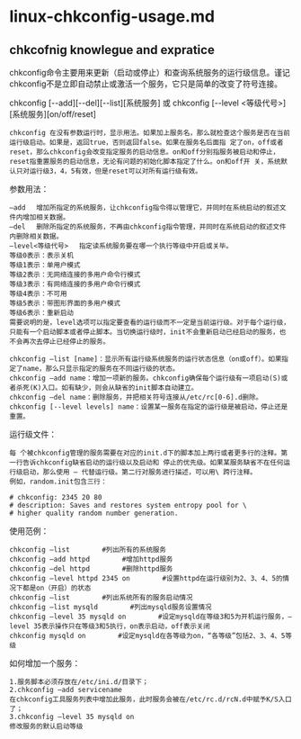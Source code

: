 # linux-chkconfig-usage.md

## chkcofnig knowlegue and expratice

chkconfig命令主要用来更新（启动或停止）和查询系统服务的运行级信息。谨记chkconfig不是立即自动禁止或激活一个服务，它只是简单的改变了符号连接。

chkconfig [--add][--del][--list][系统服务] 或 chkconfig [--level <等级代号>][系统服务][on/off/reset]

```
chkconfig 在没有参数运行时，显示用法。如果加上服务名，那么就检查这个服务是否在当前运行级启动。如果是，返回true，否则返回false。如果在服务名后面指 定了on，off或者reset，那么chkconfig会改变指定服务的启动信息。on和off分别指服务被启动和停止，reset指重置服务的启动信息，无论有问题的初始化脚本指定了什么。on和off开 关，系统默认只对运行级3，4，5有效，但是reset可以对所有运行级有效。
```

参数用法：
```
–add 　增加所指定的系统服务，让chkconfig指令得以管理它，并同时在系统启动的叙述文件内增加相关数据。
–del 　删除所指定的系统服务，不再由chkconfig指令管理，并同时在系统启动的叙述文件内删除相关数据。
–level<等级代号> 　指定读系统服务要在哪一个执行等级中开启或关毕。
等级0表示：表示关机
等级1表示：单用户模式
等级2表示：无网络连接的多用户命令行模式
等级3表示：有网络连接的多用户命令行模式
等级4表示：不可用
等级5表示：带图形界面的多用户模式
等级6表示：重新启动
需要说明的是，level选项可以指定要查看的运行级而不一定是当前运行级。对于每个运行级，只能有一个启动脚本或者停止脚本。当切换运行级时，init不会重新启动已经启动的服务，也不会再次去停止已经停止的服务。

chkconfig –list [name]：显示所有运行级系统服务的运行状态信息（on或off）。如果指定了name，那么只显示指定的服务在不同运行级的状态。
chkconfig –add name：增加一项新的服务。chkconfig确保每个运行级有一项启动(S)或者杀死(K)入口。如有缺少，则会从缺省的init脚本自动建立。
chkconfig –del name：删除服务，并把相关符号连接从/etc/rc[0-6].d删除。
chkconfig [--level levels] name：设置某一服务在指定的运行级是被启动，停止还是重置。
```

运行级文件：

```
每 个被chkconfig管理的服务需要在对应的init.d下的脚本加上两行或者更多行的注释。第一行告诉chkconfig缺省启动的运行级以及启动和 停止的优先级。如果某服务缺省不在任何运行级启动，那么使用 – 代替运行级。第二行对服务进行描述，可以用\ 跨行注释。
例如，random.init包含三行：

# chkconfig: 2345 20 80
# description: Saves and restores system entropy pool for \
# higher quality random number generation.

```

使用范例：

```
chkconfig –list        #列出所有的系统服务
chkconfig –add httpd        #增加httpd服务
chkconfig –del httpd        #删除httpd服务
chkconfig –level httpd 2345 on        #设置httpd在运行级别为2、3、4、5的情况下都是on（开启）的状态
chkconfig –list        #列出系统所有的服务启动情况
chkconfig –list mysqld        #列出mysqld服务设置情况
chkconfig –level 35 mysqld on        #设定mysqld在等级3和5为开机运行服务，–level 35表示操作只在等级3和5执行，on表示启动，off表示关闭
chkconfig mysqld on        #设定mysqld在各等级为on，“各等级”包括2、3、4、5等级
```


如何增加一个服务：

```
1.服务脚本必须存放在/etc/ini.d/目录下；
2.chkconfig –add servicename
在chkconfig工具服务列表中增加此服务，此时服务会被在/etc/rc.d/rcN.d中赋予K/S入口了；
3.chkconfig –level 35 mysqld on
修改服务的默认启动等级
```